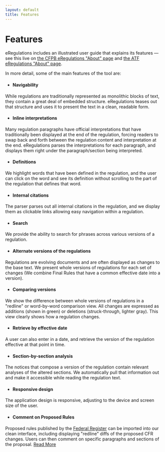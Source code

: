 ```yaml
---
layout: default
title: Features
---
```

# Features

eRegulations includes an illustrated user guide that explains its features — see this live on [the CFPB eRegulations "About" page](http://www.consumerfinance.gov/eregulations/about) and [the ATF eRegulations "About" page](https://atf-eregs.app.cloud.gov/about).

In more detail, some of the main features of the tool are:

- #### Navigability
While regulations are traditionally represented as monolithic blocks of text, they contain a great deal of embedded structure. eRegulations teases out that structure and uses it to present the text in a clean, readable form.

- #### Inline interpretations
Many regulation paragraphs have official interpretations that have traditionally been displayed at the end of the regulation, forcing readers to swap back and forth between the regulation content and interpretation at the end. eRegulations parses the interpretations for each paragraph, and displays them right under the paragraph/section being interpreted.

- #### Definitions
We highlight words that have been defined in the regulation, and the user can click on the word and see its definition without scrolling to the part of the regulation that defines that word.

- #### Internal citations
The parser parses out all internal citations in the regulation, and we display them as clickable links allowing easy navigation within a regulation.

- #### Search
We provide the ability to search for phrases across various versions of a regulation.

- #### Alternate versions of the regulations
Regulations are evolving documents and are often displayed as changes to the base text. We present whole versions of regulations for each set of changes (We combine Final Rules that have a common effective date into a version).

- #### Comparing versions
We show the difference between whole versions of regulations in a "redline" or word-by-word comparison view. All changes are expressed as additions (shown in green) or deletions (struck-through, lighter gray). This view clearly shows how a regulation changes.

- #### Retrieve by effective date
A user can also enter in a date, and retrieve the version of the regulation effective at that point in time.

- #### Section-by-section analysis
The notices that compose a version of the regulation contain relevant analyses of the altered sections. We automatically pull that information out and make it accessible while reading the regulation text.

- #### Responsive design
The application design is responsive, adjusting to the device and screen size of the user.

- #### Comment on Proposed Rules
Proposed rules published by the
[Federal Register](https://federalregister.gov) can be imported into our clean
interface, including displaying "redline" diffs of the proposed CFR changes.
Users can then comment on specific paragraphs and sections of the proposal.
[Read More](/features/notice-and-comment)
